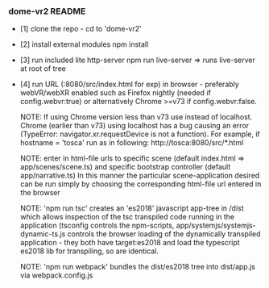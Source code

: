 ### __dome-vr2 README__


* [1] clone the repo - cd to 'dome-vr2'

* [2] install external modules
  npm install

* [3] run included lite http-server
  npm run live-server              => runs live-server at root of tree

* [4] run URL (<hostname>:8080/src/index.html for exp) in browser - preferably 
  webVR/webXR enabled such as Firefox nightly (needed if config.webvr:true) 
  or alternatively Chrome >=v73 if config.webvr:false.

  
  
  NOTE: If using Chrome version less than v73 use <hostname> instead of localhost. Chrome (earlier than v73) using localhost has a bug causing an error (TypeError: navigator.xr.requestDevice is not a function). For example, if hostname = 'tosca' run as in following:
  http://tosca:8080/src/*.html   
  
 
  
  NOTE: enter in html-file urls to specific scene (default index.html =>
  app/scenes/scene.ts) and specific bootstrap controller 
  (default app/narrative.ts)   In this manner the particular scene-application desired can be run simply by choosing the corresponding html-file url entered in the browser
  

  
  NOTE: 'npm run tsc' creates an 'es2018' javascript app-tree in /dist which allows inspection of the tsc transpiled code running in the application (tsconfig controls the npm-scripts, app/systemjs/systemjs-dynamic-ts.js controls the browser loading of the dynamically transpiled application - they both have target:es2018 and load the typescript es2018 lib for transpiling, so are identical.
  
  
  
  NOTE: 'npm run webpack' bundles the dist/es2018 tree into dist/app.js via 
webpack.config.js
